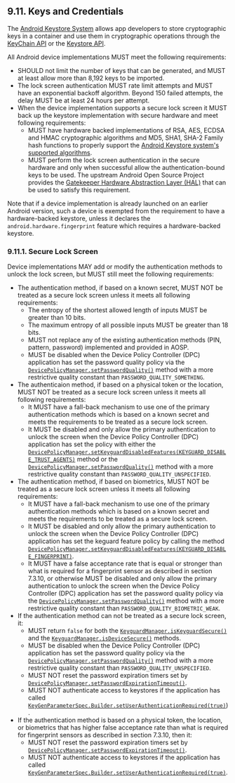 ## 9.11\. Keys and Credentials

The [Android Keystore System](https://developer.android.com/training/articles/keystore.html) allows
app developers to store cryptographic keys in a container and use them in
cryptographic operations through the
[KeyChain API](https://developer.android.com/reference/android/security/KeyChain.html) or
the [Keystore API](https://developer.android.com/reference/java/security/KeyStore.html).

All Android device implementations MUST meet the following requirements:

*   SHOULD not limit the number of keys that can be generated, and MUST at
    least allow more than 8,192 keys to be imported.
*   The lock screen authentication MUST rate limit attempts and MUST have an
    exponential backoff algorithm. Beyond 150 failed attempts, the delay MUST be
    at least 24 hours per attempt.
*   When the device implementation supports a secure lock screen it MUST back up the
    keystore implementation with secure hardware and meet following requirements:
    *   MUST have hardware backed implementations of RSA, AES, ECDSA and HMAC cryptographic
    algorithms and MD5, SHA1, SHA-2 Family hash functions to properly support the
    [Android Keystore system's supported algorithms](https://developer.android.com/training/articles/keystore.html#SupportedAlgorithms).
    *   MUST perform the lock screen authentication in the secure hardware and only when
    successful allow the authentication-bound keys to be used. The upstream Android
    Open Source Project provides the [Gatekeeper Hardware Abstraction Layer
    (HAL)](http://source.android.com/devices/tech/security/authentication/gatekeeper.html)
    that can be used to satisfy this requirement.

Note that if a device implementation is already launched on an earlier Android
version, such a device is exempted from the requirement to have a
hardware-backed keystore, unless it declares the `android.hardware.fingerprint`
feature which requires a hardware-backed keystore.

### 9.11.1\. Secure Lock Screen

Device implementations MAY add or modify the authentication methods to unlock
the lock screen, but MUST still meet the following requirements:

*   The authentication method, if based on a known secret, MUST NOT be treated
    as a secure lock screen unless it meets all following requirements:
    *    The entropy of the shortest allowed length of inputs MUST be greater
         than 10 bits.
    *    The maximum entropy of all possible inputs MUST be greater than 18 bits.
    *    MUST not replace any of the existing authentication methods (PIN,
         pattern, password) implemented and provided in AOSP.
    *    MUST be disabled when the Device Policy Controller (DPC) application
         has set the password quality policy via the
         [`DevicePolicyManager.setPasswordQuality()`](https://developer.android.com/reference/android/app/admin/DevicePolicyManager.html#setPasswordQuality%28android.content.ComponentName,%20int%29)
         method with a more restrictive quality constant than `PASSWORD_QUALITY_SOMETHING`.
*   The authenticaion method, if based on a physical token or the location,
    MUST NOT be treated as a secure lock screen unless it meets all following
    requirements:
    *    It MUST have a fall-back mechanism to use one of the primary
         authentication methods which is based on a known secret and meets
         the requirements to be treated as a secure lock screen.
    *    It MUST be disabled and only allow the primary authentication to
         unlock the screen when the Device Policy Controller (DPC) application
         has set the policy with either the
         [`DevicePolicyManager.setKeyguardDisabledFeatures(KEYGUARD_DISABLE_TRUST_AGENTS)`](http://developer.android.com/reference/android/app/admin/DevicePolicyManager.html#setKeyguardDisabledFeatures%28android.content.ComponentName,%20int%29)
         method or the [`DevicePolicyManager.setPasswordQuality()`](https://developer.android.com/reference/android/app/admin/DevicePolicyManager.html#setPasswordQuality%28android.content.ComponentName,%20int%29)
         method with a more restrictive quality constant than
         `PASSWORD_QUALITY_UNSPECIFIED`.
*    The authentication method, if based on biometrics, MUST NOT be treated as a
     secure lock screen unless it meets all following requirements:
     *    It MUST have a fall-back mechanism to use one of the primary
          authentication methods which is based on a known secret and meets
          the requirements to be treated as a secure lock screen.
     *    It MUST be disabled and only allow the primary authentication to
          unlock the screen when the Device Policy Controller (DPC) application
          has set the keguard feature policy by calling the method
          [`DevicePolicyManager.setKeyguardDisabledFeatures(KEYGUARD_DISABLE_FINGERPRINT)`](http://developer.android.com/reference/android/app/admin/DevicePolicyManager.html#setKeyguardDisabledFeatures%28android.content.ComponentName,%20int%29).
     *    It MUST have a false acceptance rate that is equal or stronger than
          what is required for a fingerprint sensor as described in
          section 7.3.10, or otherwise MUST be disabled and only allow the
          primary authentication to unlock the screen when the Device Policy
          Controller (DPC) application has set the password quality policy
          via the [`DevicePolicyManager.setPasswordQuality()`](https://developer.android.com/reference/android/app/admin/DevicePolicyManager.html\#setPasswordQuality%28android.content.ComponentName,%20int%29)
          method with a more restrictive quality constant than
          `PASSWORD_QUALITY_BIOMETRIC_WEAK`.
*    If the authentication method can not be treated as a secure lock screen,
     it:
     *    MUST return `false` for both the [`KeyguardManager.isKeyguardSecure()`](http://developer.android.com/reference/android/app/KeyguardManager.html#isKeyguardSecure%28%29)
          and the [`KeyguardManager.isDeviceSecure()`](https://developer.android.com/reference/android/app/KeyguardManager.html#isDeviceSecure%28%29)
          methods.
     *    MUST be disabled when the Device Policy Controller (DPC) application
          has set the password quality policy via the [`DevicePolicyManager.setPasswordQuality()`](https://developer.android.com/reference/android/app/admin/DevicePolicyManager.html#setPasswordQuality%28android.content.ComponentName,%20int%29)
          method with a more restrictive quality constant than `PASSWORD_QUALITY_UNSPECIFIED`.
     *    MUST NOT reset the password expiration timers set by [`DevicePolicyManager.setPasswordExpirationTimeout()`](http://developer.android.com/reference/android/app/admin/DevicePolicyManager.html#setPasswordExpirationTimeout%28android.content.ComponentName,%20long%29).
     *    MUST NOT authenticate access to keystores if the application has called
          [`KeyGenParameterSpec.Builder.setUserAuthenticationRequired(true)`](https://developer.android.com/reference/android/security/keystore/KeyGenParameterSpec.Builder.html#setUserAuthenticationRequired%28boolean%29)).
*    If the authentication method is based on a physical token, the location,
     or biometrics that has higher false acceptance rate than what is required
     for fingerprint sensors as described in section 7.3.10, then it:
     *    MUST NOT reset the password expiration timers set by [`DevicePolicyManager.setPasswordExpirationTimeout()`](http://developer.android.com/reference/android/app/admin/DevicePolicyManager.html#setPasswordExpirationTimeout%28android.content.ComponentName,%20long%29).
     *    MUST NOT authenticate access to keystores if the application has called
          [`KeyGenParameterSpec.Builder.setUserAuthenticationRequired(true)`](https://developer.android.com/reference/android/security/keystore/KeyGenParameterSpec.Builder.html#setUserAuthenticationRequired%28boolean%29).
